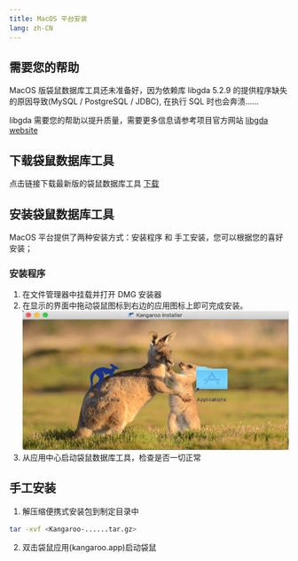 ```yaml
---
title: MacOS 平台安装
lang: zh-CN
---
```


## 需要您的帮助
MacOS 版袋鼠数据库工具还未准备好，因为依赖库 libgda 5.2.9 的提供程序缺失的原因导致(MySQL / PostgreSQL / JDBC), 在执行 SQL 时也会奔溃......

libgda 需要您的帮助以提升质量，需要更多信息请参考项目官方网站 [libgda website](https://gitlab.gnome.org/GNOME/libgda)

## 下载袋鼠数据库工具
点击链接下载最新版的袋鼠数据库工具 [下载](../download)

## 安装袋鼠数据库工具
MacOS 平台提供了两种安装方式：安装程序 和 手工安装，您可以根据您的喜好安装；

### 安装程序
1. 在文件管理器中挂载并打开 DMG 安装器
2. 在显示的界面中拖动袋鼠图标到右边的应用图标上即可完成安装。
![Mac 安装界面](../images/installer-mac-home.png)
3. 从应用中心启动袋鼠数据库工具，检查是否一切正常


## 手工安装
1. 解压缩便携式安装包到制定目录中
```bash
tar -xvf <Kangaroo-......tar.gz>
```
2. 双击袋鼠应用(kangaroo.app)启动袋鼠

<Vssue :issue-id="6" :title="$title" />
